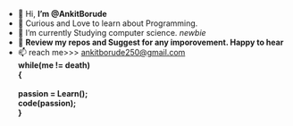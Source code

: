 - 👋 Hi, <b>I’m @AnkitBorude</b>
- 👀  Curious and Love to learn about Programming.
- 🌱 I’m currently Studying computer science. <i>newbie</i>
- 💞️ <b>Review my repos and Suggest for any imporovement. Happy to hear</b> 
- 📫  reach me>>> ankitborude250@gmail.com
<b><br>
while(me != death)<br>
{ <br>
    <br>passion = Learn();
     <br>code(passion);
<br>}
</b>
<!---
AnkitBorude/AnkitBorude is a ✨ special ✨ repository because its `README.md` (this file) appears on your GitHub profile.
You can click the Preview link to take a look at your changes.
--->
